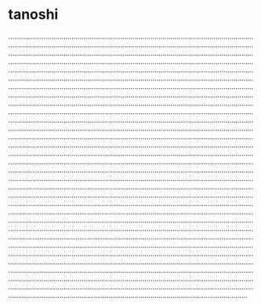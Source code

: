 # tanoshi

.............................................................................................................................................................................................................................................................................................................................................................................................................................................................................................................................................................................................................................................................................................................................................................................................................................................................................................................................................................................................................................................................................................................................................................................................................................................................................................................................................................................................................................................................................................................................................................................................................................................................................................................................................................................................................................................................................................................................................................................................................................................................................................................................................................................................................................................................................................................................................................................................................................................................................................................................................................................................................................................................................................................................................................................................................................................................................................................................................................................................................................................................................................................................................................................................................................................................................................................................................................................................................................................................................................................................................................................................................................................................................................................................................................................................................................................................................................................................................................................................................................................................................................................................